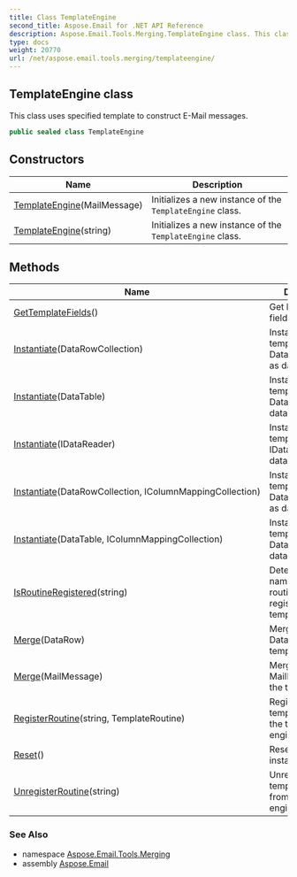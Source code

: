 ```yaml
---
title: Class TemplateEngine
second_title: Aspose.Email for .NET API Reference
description: Aspose.Email.Tools.Merging.TemplateEngine class. This class uses specified template to construct EMail messages
type: docs
weight: 20770
url: /net/aspose.email.tools.merging/templateengine/
---
```

## TemplateEngine class

This class uses specified template to construct E-Mail messages.

```csharp
public sealed class TemplateEngine
```

## Constructors

| Name | Description |
| --- | --- |
| [TemplateEngine](templateengine/#constructor)(MailMessage) | Initializes a new instance of the `TemplateEngine` class. |
| [TemplateEngine](templateengine/#constructor_1)(string) | Initializes a new instance of the `TemplateEngine` class. |

## Methods

| Name | Description |
| --- | --- |
| [GetTemplateFields](../../aspose.email.tools.merging/templateengine/gettemplatefields/)() | Get list of template field names. |
| [Instantiate](../../aspose.email.tools.merging/templateengine/instantiate/#instantiate)(DataRowCollection) | Instantiates the template with a DataRowCollection as datasource. |
| [Instantiate](../../aspose.email.tools.merging/templateengine/instantiate/#instantiate_2)(DataTable) | Instantiates the template with a DataTable as datasource. |
| [Instantiate](../../aspose.email.tools.merging/templateengine/instantiate/#instantiate_4)(IDataReader) | Instantiates the template with a IDataReader as datasource. |
| [Instantiate](../../aspose.email.tools.merging/templateengine/instantiate/#instantiate_1)(DataRowCollection, IColumnMappingCollection) | Instantiates the template with a DataRowCollection as datasource. |
| [Instantiate](../../aspose.email.tools.merging/templateengine/instantiate/#instantiate_3)(DataTable, IColumnMappingCollection) | Instantiates the template with a DataTable as datasource. |
| [IsRoutineRegistered](../../aspose.email.tools.merging/templateengine/isroutineregistered/)(string) | Determines if a name of template routine is registered in the template engine. |
| [Merge](../../aspose.email.tools.merging/templateengine/merge/#merge_1)(DataRow) | Merge a source DataRow with the template. |
| [Merge](../../aspose.email.tools.merging/templateengine/merge/#merge)(MailMessage) | Merge a source MailMessage with the template |
| [RegisterRoutine](../../aspose.email.tools.merging/templateengine/registerroutine/)(string, TemplateRoutine) | Registers the template routine to the temaplate engine. |
| [Reset](../../aspose.email.tools.merging/templateengine/reset/)() | Resets this instance. |
| [UnregisterRoutine](../../aspose.email.tools.merging/templateengine/unregisterroutine/)(string) | Unregister the template routine from the template engine by name. |

### See Also

* namespace [Aspose.Email.Tools.Merging](../../aspose.email.tools.merging/)
* assembly [Aspose.Email](../../)


